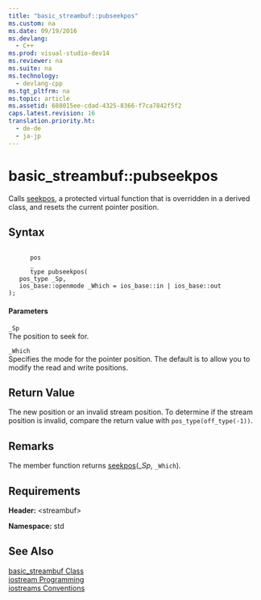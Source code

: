 ```yaml
---
title: "basic_streambuf::pubseekpos"
ms.custom: na
ms.date: 09/19/2016
ms.devlang: 
  - C++
ms.prod: visual-studio-dev14
ms.reviewer: na
ms.suite: na
ms.technology: 
  - devlang-cpp
ms.tgt_pltfrm: na
ms.topic: article
ms.assetid: 688015ee-cdad-4325-8366-f7ca7842f5f2
caps.latest.revision: 16
translation.priority.ht: 
  - de-de
  - ja-jp
---
```

# basic_streambuf::pubseekpos
Calls [seekpos](../vs140/basic_streambuf--seekpos.md), a protected virtual function that is overridden in a derived class, and resets the current pointer position.  
  
## Syntax  
  
```  
  
      pos  
      _  
      type pubseekpos(  
   pos_type _Sp,  
   ios_base::openmode _Which = ios_base::in | ios_base::out  
);  
```  
  
#### Parameters  
 `_Sp`  
 The position to seek for.  
  
 `_Which`  
 Specifies the mode for the pointer position. The default is to allow you to modify the read and write positions.  
  
## Return Value  
 The new position or an invalid stream position. To determine if the stream position is invalid, compare the return value with `pos_type(off_type(-1))`.  
  
## Remarks  
 The member function returns [seekpos](../vs140/basic_streambuf--seekpos.md)(_*Sp*, `_Which`).  
  
## Requirements  
 **Header:** <streambuf\>  
  
 **Namespace:** std  
  
## See Also  
 [basic_streambuf Class](../vs140/basic_streambuf-Class.md)   
 [iostream Programming](../vs140/iostream-Programming.md)   
 [iostreams Conventions](../vs140/iostreams-Conventions.md)